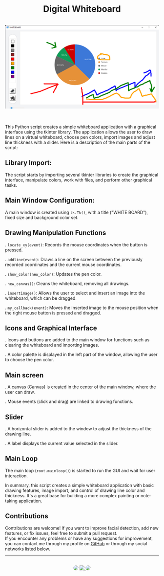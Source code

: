 <h1 align="center">Digital Whiteboard</h1>
</br>

<div align="center">
<img src="https://github.com/SidneyTeodoroJr/digital_whiteboard/blob/main/digital_whiteboard.png" alt="Digital Whiteboard">
</div>
</br>
</br>

This Python script creates a simple whiteboard application with a graphical interface using the tkinter library. The application allows the user to draw lines on a virtual whiteboard, choose pen colors, import images and adjust line thickness with a slider. Here is a description of the main parts of the script:

## Library Import:

The script starts by importing several tkinter libraries to create the graphical interface, manipulate colors, work with files, and perform other graphical tasks.

## Main Window Configuration:


A main window is created using `tk.Tk()`, with a title ("WHITE BOARD"), fixed size and background color set.


## Drawing Manipulation Functions

. `locate_xy(event)`: Records the mouse coordinates when the button is pressed.

. `addline(event)`: Draws a line on the screen between the previously recorded coordinates and the current mouse coordinates.

. `show_color(new_color)`: Updates the pen color.

. `new_canvas()`: Cleans the whiteboard, removing all drawings.

. `insertimage()`: Allows the user to select and insert an image into the whiteboard, which can be dragged.

. `my_callback(event)`: Moves the inserted image to the mouse position when the right mouse button is pressed and dragged.

## Icons and Graphical Interface

. Icons and buttons are added to the main window for functions such as clearing the whiteboard and importing images.

. A color palette is displayed in the left part of the window, allowing the user to choose the pen color.

## Main screen

. A canvas (Canvas) is created in the center of the main window, where the user can draw.

. Mouse events (click and drag) are linked to drawing functions.

## Slider

. A horizontal slider is added to the window to adjust the thickness of the drawing line.

. A label displays the current value selected in the slider.

## Main Loop

The main loop (`root.mainloop()`) is started to run the GUI and wait for user interaction.

In summary, this script creates a simple whiteboard application with basic drawing features, image import, and control of drawing line color and thickness. It's a great base for building a more complex painting or note-taking application.
</br>

## Contributions

<p>
Contributions are welcome! If you want to improve facial detection, add new features, or fix issues, feel free to submit a pull request. </br>If you encounter any problems or have any suggestions for improvement, you can contact me through my profile on <a href="https://github.com/SidneyTeodoroJr" target="_blank">GitHub</a> or through my social networks listed below.
</p>

<hr>
</br>

<div align="center">
<a href="https://www.facebook.com/profile.php?id=100091086461235" target="_blank"><img src="https://img.shields.io/badge/-Facebook-%230077B5?style=for-the-badge&logo=facebook&logoColor=white" style="border-radius: 30px" target="_blank"></a>
<a href="https://www.instagram.com/sidneyteodoroaraujo" target="_blank"><img src="https://img.shields.io/badge/-Instagram-%23E4405F?style=for-the-badge&logo=instagram&logoColor=white"</a>
<a href="https://www.linkedin.com/in/sidney-teodoro-4a4a8119b?lipi=urn%3Ali%3Apage%3Ad_flagship3_profile_view_base_contact_details%3B%2FevuTOiSSJS2hWGCZgtZiQ%3D%3D" target="_blank"><img src="https://img.shields.io/badge/-LinkedIn-%230077B5?style=for-the-badge&logo=linkedin&logoColor=white" style="border-radius: 30px" target="_blank"></a>
</div>

